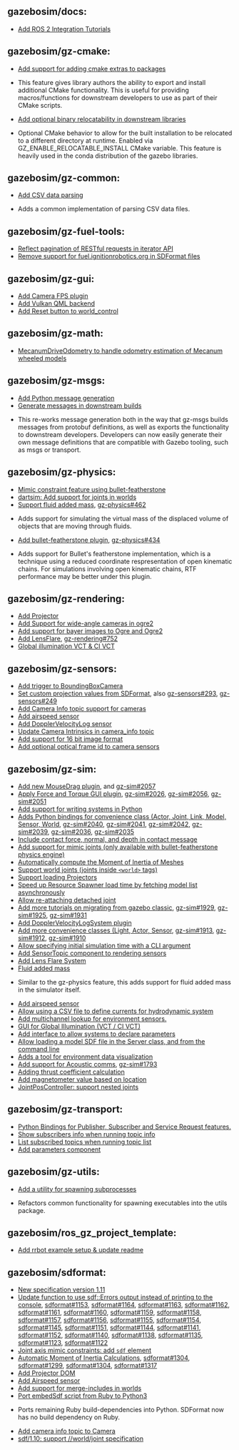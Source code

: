## gazebosim/docs:
- [Add ROS 2 Integration Tutorials](https://github.com/gazebosim/docs/pull/371)

## gazebosim/gz-cmake:
- [Add support for adding cmake extras to packages](https://github.com/gazebosim/gz-cmake/pull/345)

 * This feature gives library authors the ability to export and install additional CMake functionality.
   This is useful for providing macros/functions for downstream developers to use as part of their CMake scripts.
- [Add optional binary relocatability in downstream libraries](https://github.com/gazebosim/gz-cmake/pull/334)
 * Optional CMake behavior to allow for the built installation to be relocated to a different directory 
   at runtime. Enabled via GZ_ENABLE_RELOCATABLE_INSTALL CMake variable. This feature is heavily used
   in the conda distribution of the gazebo libraries.

## gazebosim/gz-common:
- [Add CSV data parsing](https://github.com/gazebosim/gz-common/pull/402)
 * Adds a common implementation of parsing CSV data files.


## gazebosim/gz-fuel-tools:
- [Reflect pagination of RESTful requests in iterator API ](https://github.com/gazebosim/gz-fuel-tools/pull/350)
- [Remove support for fuel.ignitionrobotics.org in SDFormat files](https://github.com/gazebosim/gz-fuel-tools/pull/293)

## gazebosim/gz-gui:
- [Add Camera FPS plugin](https://github.com/gazebosim/gz-gui/pull/523)
- [Add Vulkan QML backend](https://github.com/gazebosim/gz-gui/pull/467)
- [Add Reset button to world_control](https://github.com/gazebosim/gz-gui/pull/476)

## gazebosim/gz-math:
- [MecanumDriveOdometry to handle odometry estimation of Mecanum wheeled models](https://github.com/gazebosim/gz-math/pull/486)

## gazebosim/gz-msgs:
- [Add Python message generation](https://github.com/gazebosim/gz-msgs/pull/362)
- [Generate messages in downstream builds](https://github.com/gazebosim/gz-msgs/pull/339)

 * This re-works message generation both in the way that gz-msgs builds messages from protobuf definitions,
   as well as exports the functionality to downstream developers. Developers can now easily generate their
   own message definitions that are compatible with Gazebo tooling, such as msgs or transport.

## gazebosim/gz-physics:
- [Mimic constraint feature using bullet-featherstone](https://github.com/gazebosim/gz-physics/pull/517)
- [dartsim: Add support for joints in worlds](https://github.com/gazebosim/gz-physics/pull/501)
- [Support fluid added mass](https://github.com/gazebosim/gz-physics/pull/384), [gz-physics#462](https://github.com/gazebosim/gz-physics/pull/462)
 * Adds support for simulating the virtual mass of the displaced volume of objects that are moving through fluids.
- [Add bullet-featherstone plugin](https://github.com/gazebosim/gz-physics/pull/373), [gz-physics#434](https://github.com/gazebosim/gz-physics/pull/434)
 * Adds support for Bullet's featherstone implementation, which is a technique using a reduced coordinate respresentation of open
   kinematic chains. For simulations involving open kinematic chains, RTF performance may be better under this plugin.

## gazebosim/gz-rendering:
- [Add Projector](https://github.com/gazebosim/gz-rendering/pull/845)
- [Add Support for wide-angle cameras in ogre2](https://github.com/gazebosim/gz-rendering/pull/733)
- [Add support for bayer images to Ogre and Ogre2](https://github.com/gazebosim/gz-rendering/pull/838)
- [Add LensFlare](https://github.com/gazebosim/gz-rendering/pull/775), [gz-rendering#752](https://github.com/gazebosim/gz-rendering/pull/752)
- [Global illumination VCT & CI VCT](https://github.com/gazebosim/gz-rendering/pull/675)

## gazebosim/gz-sensors:
- [Add trigger to BoundingBoxCamera](https://github.com/gazebosim/gz-sensors/pull/322)
- [Set custom projection values from SDFormat](https://github.com/gazebosim/gz-sensors/pull/314), also [gz-sensors#293](https://github.com/gazebosim/gz-sensors/pull/293), [gz-sensors#249](https://github.com/gazebosim/gz-sensors/pull/249)
- [Add Camera Info topic support for cameras](https://github.com/gazebosim/gz-sensors/pull/285)
- [Add airspeed sensor](https://github.com/gazebosim/gz-sensors/pull/305)
- [Add DopplerVelocityLog sensor](https://github.com/gazebosim/gz-sensors/pull/290)
- [Update Camera Intrinsics in camera_info topic](https://github.com/gazebosim/gz-sensors/pull/281)
- [Add support for 16 bit image format](https://github.com/gazebosim/gz-sensors/pull/276)
- [Add optional optical frame id to camera sensors](https://github.com/gazebosim/gz-sensors/pull/259)

## gazebosim/gz-sim:
- [Add new MouseDrag plugin](https://github.com/gazebosim/gz-sim/pull/2038), and [gz-sim#2057](https://github.com/gazebosim/gz-sim/pull/2057)
- [Apply Force and Torque GUI plugin](https://github.com/gazebosim/gz-sim/pull/2014), [gz-sim#2026](https://github.com/gazebosim/gz-sim/pull/2026), [gz-sim#2056](https://github.com/gazebosim/gz-sim/pull/2056), [gz-sim#2051](https://github.com/gazebosim/gz-sim/pull/2051)
- [Add support for writing systems in Python](https://github.com/gazebosim/gz-sim/pull/2081)
- [Adds Python bindings for convenience class (Actor, Joint, Link, Model, Sensor, World](https://github.com/gazebosim/gz-sim/pull/2043), [gz-sim#2040](https://github.com/gazebosim/gz-sim/pull/2040), [gz-sim#2041](https://github.com/gazebosim/gz-sim/pull/2041), [gz-sim#2042](https://github.com/gazebosim/gz-sim/pull/2042), [gz-sim#2039](https://github.com/gazebosim/gz-sim/pull/2039), [gz-sim#2036](https://github.com/gazebosim/gz-sim/pull/2036), [gz-sim#2035](https://github.com/gazebosim/gz-sim/pull/2035)
- [Include contact force, normal, and depth in contact message](https://github.com/gazebosim/gz-sim/pull/2050)
- [Add support for mimic joints (only available with bullet-featherstone physics engine)](https://github.com/gazebosim/gz-sim/pull/1838)
- [Automatically compute the Moment of Inertia of Meshes](https://github.com/gazebosim/gz-sim/pull/2061)
- [Support world joints (joints inside `<world>` tags)](https://github.com/gazebosim/gz-sim/pull/1949)
- [Support loading Projectors](https://github.com/gazebosim/gz-sim/pull/1979)
- [Speed up Resource Spawner load time by fetching model list asynchronously](https://github.com/gazebosim/gz-sim/pull/1962)
- [Allow re-attaching detached joint](https://github.com/gazebosim/gz-sim/pull/1687)
- [Add more tutorials on migrating from gazebo classic](https://github.com/gazebosim/gz-sim/pull/1930), [gz-sim#1929](https://github.com/gazebosim/gz-sim/pull/1929), [gz-sim#1925](https://github.com/gazebosim/gz-sim/pull/1925), [gz-sim#1931](https://github.com/gazebosim/gz-sim/pull/1931)
- [Add DopplerVelocityLogSystem plugin](https://github.com/gazebosim/gz-sim/pull/1804)
- [Add more convenience classes (Light, Actor, Sensor](https://github.com/gazebosim/gz-sim/pull/1918), [gz-sim#1913](https://github.com/gazebosim/gz-sim/pull/1913), [gz-sim#1912](https://github.com/gazebosim/gz-sim/pull/1912), [gz-sim#1910](https://github.com/gazebosim/gz-sim/pull/1910)
- [Allow specifying initial simulation time with a CLI argument](https://github.com/gazebosim/gz-sim/pull/1801)
- [Add SensorTopic component to rendering sensors](https://github.com/gazebosim/gz-sim/pull/1908)
- [Add Lens Flare System](https://github.com/gazebosim/gz-sim/pull/1933)
- [Fluid added mass](https://github.com/gazebosim/gz-sim/pull/1592)
 * Similar to the gz-physics feature, this adds support for fluid added mass in the simulator itself.
- [Add airspeed sensor](https://github.com/gazebosim/gz-sim/pull/1847)
- [Allow using a CSV file to define currents for hydrodynamic system](https://github.com/gazebosim/gz-sim/pull/1839)
- [Add multichannel lookup for environment sensors.](https://github.com/gazebosim/gz-sim/pull/1814)
- [GUI for Global Illumination (VCT / CI VCT)](https://github.com/gazebosim/gz-sim/pull/1597)
- [Add interface to allow systems to declare parameters](https://github.com/gazebosim/gz-sim/pull/1431)
- [Allow loading a model SDF file in the Server class, and from the command line](https://github.com/gazebosim/gz-sim/pull/1775)
- [Adds a tool for environment data visualization](https://github.com/gazebosim/gz-sim/pull/1748)
- [Add support for Acoustic comms](https://github.com/gazebosim/gz-sim/pull/1755), [gz-sim#1793](https://github.com/gazebosim/gz-sim/pull/1793)
- [Adding thrust coefficient calculation](https://github.com/gazebosim/gz-sim/pull/1652)
- [Add magnetometer value based on location](https://github.com/gazebosim/gz-sim/pull/1907)
- [JointPosController: support nested joints](https://github.com/gazebosim/gz-sim/pull/1851)

## gazebosim/gz-transport:
- [Python Bindings for Publisher, Subscriber and Service Request features.](https://github.com/gazebosim/gz-transport/pull/411)
- [Show subscribers info when running topic info](https://github.com/gazebosim/gz-transport/pull/384)
- [List subscribed topics when running topic list](https://github.com/gazebosim/gz-transport/pull/379)
- [Add parameters component](https://github.com/gazebosim/gz-transport/pull/305)

## gazebosim/gz-utils:
- [Add a utility for spawning subprocesses](https://github.com/gazebosim/gz-utils/pull/98)
 * Refactors common functionality for spawning executables into the utils package.

## gazebosim/ros_gz_project_template:
- [Add rrbot example setup & update readme](https://github.com/gazebosim/ros_gz_project_template/pull/9)

## gazebosim/sdformat:
- [New specification version 1.11](https://github.com/gazebosim/sdformat/pull/1298)
- [Update function to use sdf::Errors output instead of printing to the console](https://github.com/gazebosim/sdformat/pull/1294), [sdformat#1153](https://github.com/gazebosim/sdformat/pull/1153), [sdformat#1164](https://github.com/gazebosim/sdformat/pull/1164), [sdformat#1163](https://github.com/gazebosim/sdformat/pull/1163), [sdformat#1162](https://github.com/gazebosim/sdformat/pull/1162), [sdformat#1161](https://github.com/gazebosim/sdformat/pull/1161), [sdformat#1160](https://github.com/gazebosim/sdformat/pull/1160), [sdformat#1159](https://github.com/gazebosim/sdformat/pull/1159), [sdformat#1158](https://github.com/gazebosim/sdformat/pull/1158), [sdformat#1157](https://github.com/gazebosim/sdformat/pull/1157), [sdformat#1156](https://github.com/gazebosim/sdformat/pull/1156), [sdformat#1155](https://github.com/gazebosim/sdformat/pull/1155), [sdformat#1154](https://github.com/gazebosim/sdformat/pull/1154), [sdformat#1145](https://github.com/gazebosim/sdformat/pull/1145), [sdformat#1151](https://github.com/gazebosim/sdformat/pull/1151), [sdformat#1144](https://github.com/gazebosim/sdformat/pull/1144), [sdformat#1141](https://github.com/gazebosim/sdformat/pull/1141), [sdformat#1152](https://github.com/gazebosim/sdformat/pull/1152), [sdformat#1140](https://github.com/gazebosim/sdformat/pull/1140), [sdformat#1138](https://github.com/gazebosim/sdformat/pull/1138), [sdformat#1135](https://github.com/gazebosim/sdformat/pull/1135), [sdformat#1123](https://github.com/gazebosim/sdformat/pull/1123), [sdformat#1122](https://github.com/gazebosim/sdformat/pull/1122)
- [Joint axis mimic constraints: add `sdf` element](https://github.com/gazebosim/sdformat/pull/1166)
- [Automatic Moment of Inertia Calculations](https://github.com/gazebosim/sdformat/pull/1299), [sdformat#1304](https://github.com/gazebosim/sdformat/pull/1304), [sdformat#1299](https://github.com/gazebosim/sdformat/pull/1299), [sdformat#1304](https://github.com/gazebosim/sdformat/pull/1304), [sdformat#1317](https://github.com/gazebosim/sdformat/pull/1317)
- [Add Projector DOM](https://github.com/gazebosim/sdformat/pull/1277)
- [Add Airspeed sensor](https://github.com/gazebosim/sdformat/pull/1215)
- [Add support for merge-includes in worlds](https://github.com/gazebosim/sdformat/pull/1233)
- [Port embedSdf script from Ruby to Python3](https://github.com/gazebosim/sdformat/pull/884)
 * Ports remaining Ruby build-dependencies into Python. SDFormat now has no build dependency on Ruby.
- [Add camera info topic to Camera](https://github.com/gazebosim/sdformat/pull/1198)
- [sdf/1.10: support //world/joint specification](https://github.com/gazebosim/sdformat/pull/1117)
